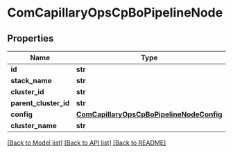 # ComCapillaryOpsCpBoPipelineNode

## Properties
Name | Type | Description | Notes
------------ | ------------- | ------------- | -------------
**id** | **str** |  | [optional] 
**stack_name** | **str** |  | [optional] 
**cluster_id** | **str** |  | [optional] 
**parent_cluster_id** | **str** |  | [optional] 
**config** | [**ComCapillaryOpsCpBoPipelineNodeConfig**](ComCapillaryOpsCpBoPipelineNodeConfig.md) |  | [optional] 
**cluster_name** | **str** |  | [optional] 

[[Back to Model list]](../README.md#documentation-for-models) [[Back to API list]](../README.md#documentation-for-api-endpoints) [[Back to README]](../README.md)

